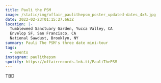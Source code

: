 ```yaml
---
title: Pauli the PSM
image: /static/img/offair_paulithepsm_poster_updated-dates_4x5.jpg
date: 2022-02-23T01:15:27.663Z
location: |-
  Tumbleweed Sanctuary Garden, Yucca Valley, CA
  Envelop SF, San Francisco, CA
  National Sawdust, Brooklyn, NY
summary: Pauli The PSM's three date mini-tour
tags:
  - events
instagram: paulithepsm
spotify: https://offairrecords.lnk.tt/PauliThePSM
---
```

TBD